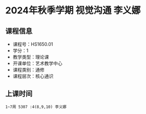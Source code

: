# 2024年秋季学期 视觉沟通 李义娜






## 课程信息

- 课程号：HS1650.01
- 学分：1
- 教学类型：理论课
- 开课单位：艺术教学中心
- 课程类别：通修
- 课程层次：核心通识

## 上课时间

```
1~7周 5307 :4(8,9,10) 李义娜
```

